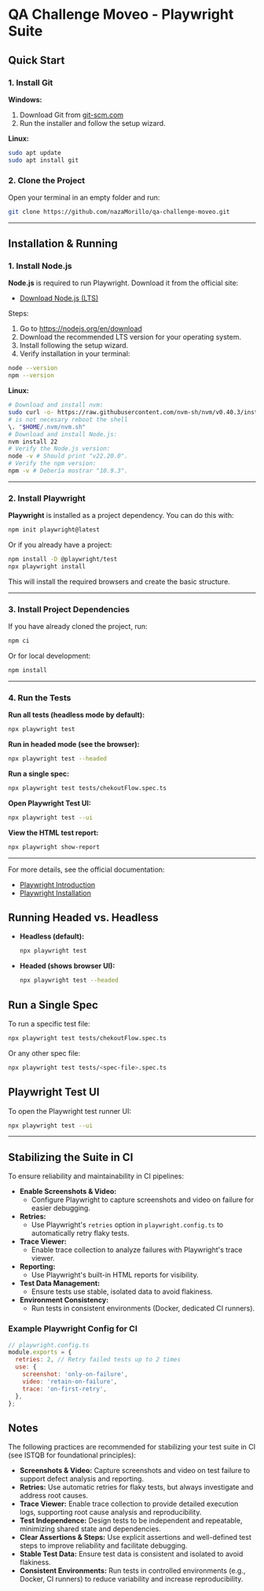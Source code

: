 
# QA Challenge Moveo - Playwright Suite

## Quick Start

### 1. Install Git

**Windows:**
1. Download Git from [git-scm.com](https://git-scm.com/download/win)
2. Run the installer and follow the setup wizard.

**Linux:**
```bash
sudo apt update
sudo apt install git
```

### 2. Clone the Project

Open your terminal in an empty folder and run:
```bash
git clone https://github.com/nazaMorillo/qa-challenge-moveo.git
```
---



## Installation & Running

### 1. Install Node.js

**Node.js** is required to run Playwright. Download it from the official site:

- [Download Node.js (LTS)](https://nodejs.org/en/download)

Steps:
1. Go to https://nodejs.org/en/download
2. Download the recommended LTS version for your operating system.
3. Install following the setup wizard.
4. Verify installation in your terminal:
  ```bash
  node --version
  npm --version
  ```

  **Linux:**
```bash
# Download and install nvm:
sudo curl -o- https://raw.githubusercontent.com/nvm-sh/nvm/v0.40.3/install.sh | bash
# is not necesary reboot the shell
\. "$HOME/.nvm/nvm.sh"
# Download and install Node.js:
nvm install 22
# Verify the Node.js version:
node -v # Should print "v22.20.0".
# Verify the npm version:
npm -v # Debería mostrar "10.9.3".
```

---

### 2. Install Playwright

**Playwright** is installed as a project dependency. You can do this with:

```bash
npm init playwright@latest
```
Or if you already have a project:
```bash
npm install -D @playwright/test
npx playwright install
```

This will install the required browsers and create the basic structure.

---

### 3. Install Project Dependencies

If you have already cloned the project, run:
```bash
npm ci
```
Or for local development:
```bash
npm install
```

---

### 4. Run the Tests

**Run all tests (headless mode by default):**
```bash
npx playwright test
```

**Run in headed mode (see the browser):**
```bash
npx playwright test --headed
```

**Run a single spec:**
```bash
npx playwright test tests/chekoutFlow.spec.ts
```

**Open Playwright Test UI:**
```bash
npx playwright test --ui
```

**View the HTML test report:**
```bash
npx playwright show-report
```

---

For more details, see the official documentation:
- [Playwright Introduction](https://playwright.dev/docs/intro)
- [Playwright Installation](https://playwright.dev/docs/installation)

## Running Headed vs. Headless

- **Headless (default):**
  ```bash
  npx playwright test
  ```
- **Headed (shows browser UI):**
  ```bash
  npx playwright test --headed
  ```

## Run a Single Spec

To run a specific test file:
```bash
npx playwright test tests/chekoutFlow.spec.ts
```
Or any other spec file:
```bash
npx playwright test tests/<spec-file>.spec.ts
```

## Playwright Test UI

To open the Playwright test runner UI:
```bash
npx playwright test --ui
```

---

## Stabilizing the Suite in CI

To ensure reliability and maintainability in CI pipelines:

- **Enable Screenshots & Video:**
  - Configure Playwright to capture screenshots and video on failure for easier debugging.
- **Retries:**
  - Use Playwright's `retries` option in `playwright.config.ts` to automatically retry flaky tests.
- **Trace Viewer:**
  - Enable trace collection to analyze failures with Playwright's trace viewer.
- **Reporting:**
  - Use Playwright's built-in HTML reports for visibility.
- **Test Data Management:**
  - Ensure tests use stable, isolated data to avoid flakiness.
- **Environment Consistency:**
  - Run tests in consistent environments (Docker, dedicated CI runners).

### Example Playwright Config for CI
```js
// playwright.config.ts
module.exports = {
  retries: 2, // Retry failed tests up to 2 times
  use: {
    screenshot: 'only-on-failure',
    video: 'retain-on-failure',
    trace: 'on-first-retry',
  },
};
```


## Notes

The following practices are recommended for stabilizing your test suite in CI (see ISTQB for foundational principles):

- **Screenshots & Video:** Capture screenshots and video on test failure to support defect analysis and reporting.
- **Retries:** Use automatic retries for flaky tests, but always investigate and address root causes.
- **Trace Viewer:** Enable trace collection to provide detailed execution logs, supporting root cause analysis and reproducibility.
- **Test Independence:** Design tests to be independent and repeatable, minimizing shared state and dependencies.
- **Clear Assertions & Steps:** Use explicit assertions and well-defined test steps to improve reliability and facilitate debugging.
- **Stable Test Data:** Ensure test data is consistent and isolated to avoid flakiness.
- **Consistent Environments:** Run tests in controlled environments (e.g., Docker, CI runners) to reduce variability and increase reproducibility.

